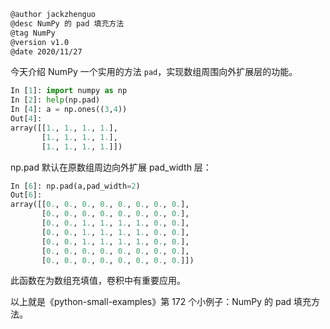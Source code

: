 
```markdown
@author jackzhenguo
@desc NumPy 的 pad 填充方法
@tag NumPy 
@version v1.0
@date 2020/11/27
```

今天介绍 NumPy 一个实用的方法 `pad`，实现数组周围向外扩展层的功能。

```python
In [1]: import numpy as np                                                      
In [2]: help(np.pad)                                                            
In [4]: a = np.ones((3,4))  
Out[4]: 
array([[1., 1., 1., 1.],
       [1., 1., 1., 1.],
       [1., 1., 1., 1.]])
```

np.pad 默认在原数组周边向外扩展 pad_width 层：

```python
In [6]: np.pad(a,pad_width=2)                                                   
Out[6]: 
array([[0., 0., 0., 0., 0., 0., 0., 0.],
       [0., 0., 0., 0., 0., 0., 0., 0.],
       [0., 0., 1., 1., 1., 1., 0., 0.],
       [0., 0., 1., 1., 1., 1., 0., 0.],
       [0., 0., 1., 1., 1., 1., 0., 0.],
       [0., 0., 0., 0., 0., 0., 0., 0.],
       [0., 0., 0., 0., 0., 0., 0., 0.]])
```

此函数在为数组充填值，卷积中有重要应用。

以上就是《python-small-examples》第 172 个小例子：NumPy 的 pad 填充方法。